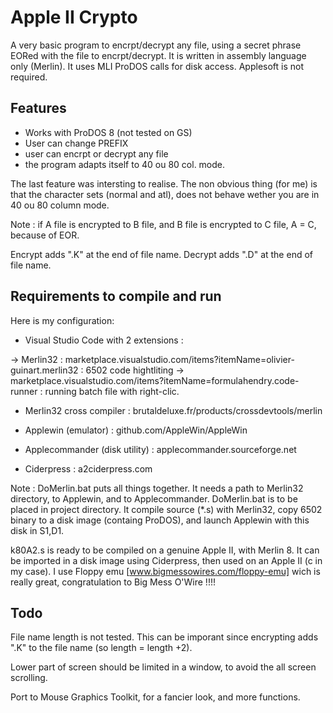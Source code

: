 # Apple II Crypto

A very basic program to encrpt/decrypt any file, using a secret phrase EORed with the file to encrpt/decrypt.
It is written in assembly language only (Merlin). It uses MLI ProDOS calls for disk access.
Applesoft is not required.

## Features

* Works with ProDOS 8 (not tested on GS)
* User can change PREFIX
* user can encrpt or decrypt any file
* the program adapts itself to 40 ou 80 col. mode.

The last feature was intersting to realise. The non obvious thing (for me) is that the character sets (normal and atl), does not behave wether you are in 40 ou 80 column mode.

Note : if A file is encrypted to B file, and B file is encrypted to C file, A = C, because of EOR.

Encrypt adds ".K" at the end of file name.
Decrypt adds ".D" at the end of file name.

## Requirements to compile and run

Here is my configuration:

* Visual Studio Code with 2 extensions :

-> Merlin32 : marketplace.visualstudio.com/items?itemName=olivier-guinart.merlin32 : 6502 code hightliting
-> marketplace.visualstudio.com/items?itemName=formulahendry.code-runner : running batch file with right-clic.

* Merlin32 cross compiler : brutaldeluxe.fr/products/crossdevtools/merlin

* Applewin (emulator) : github.com/AppleWin/AppleWin

* Applecommander (disk utility) : applecommander.sourceforge.net

* Ciderpress : a2ciderpress.com

Note :
DoMerlin.bat puts all things together. It needs a path to Merlin32 directory, to Applewin, and to Applecommander.
DoMerlin.bat is to be placed in project directory.
It compile source (*.s) with Merlin32, copy 6502 binary to a disk image (containg ProDOS), and launch Applewin with this disk in S1,D1.

k80A2.s is ready to be compiled on a genuine Apple II, with Merlin 8.
It can be imported in a disk image using Ciderpress, then used on an Apple II (c in my case).
I use Floppy emu [www.bigmessowires.com/floppy-emu] wich is really great, congratulation to Big Mess O'Wire !!!!

## Todo

File name length is not tested. This can be imporant since encrypting adds ".K" to the file name (so length = length +2).

Lower part of screen should be limited in a window, to avoid the all screen scrolling.

Port to Mouse Graphics Toolkit, for a fancier look, and more functions.

